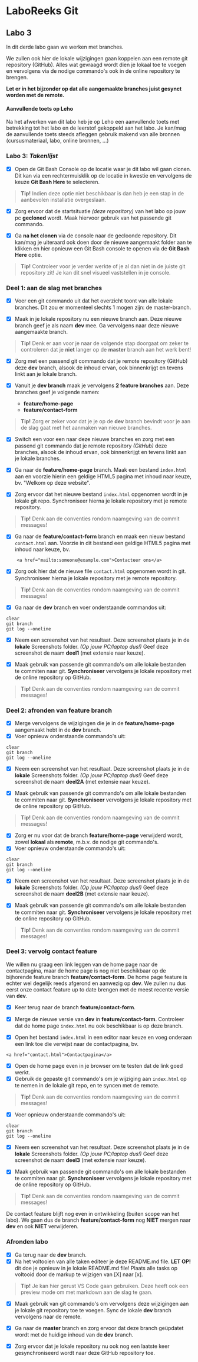 # LaboReeks Git
## **Labo 3**

In dit derde labo gaan we werken met branches.

We zullen ook hier de lokale wijzigingen gaan koppelen aan een remote git repository (GitHub). 
Alles wat gevraagd wordt dien je lokaal toe te voegen en vervolgens via de nodige commando's ook in de online repository te brengen.

**Let er in het bijzonder op dat alle aangemaakte branches juist gesynct worden met de remote.**

#### **Aanvullende toets op Leho**
Na het afwerken van dit labo heb je op Leho een aanvullende toets met betrekking tot het labo en de leerstof gekoppeld aan het labo.
Je kan/mag de aanvullende toets steeds afleggen gebruik makend van alle bronnen (cursusmateriaal, labo, online bronnen, ...)

### **Labo 3:** *Takenlijst*
- [X] Open de Git Bash Console op de locatie waar je dit labo wil gaan clonen. Dit kan via een rechtermuisklik op de locatie in kwestie en vervolgens de keuze **Git Bash Here** te selecteren.
>**Tip!** Indien deze optie niet beschikbaar is dan heb je een stap in de aanbevolen installatie overgeslaan.

- [X] Zorg ervoor dat de startsituatie *(deze repository)* van het labo op jouw pc **gecloned** wordt. Maak hiervoor gebruik van het passende git commando. 

- [X]  Ga **na het clonen** via de console naar de gecloonde repository. Dit kan/mag je uiteraard ook doen door de nieuwe aangemaakt folder aan te klikken en hier opnieuw een Git Bash console te openen via de **Git Bash Here** optie.
>**Tip!** Controleer voor je verder werkte of je al dan niet in de juiste git repository zit! Je kan dit snel visueel vaststellen in je console.

### Deel 1: aan de slag met **branches**

- [X] Voer een git commando uit dat het overzicht toont van alle lokale branches.
      Dit zou er momenteel slechts 1 mogen zijn: de master-branch.

- [X] Maak in je lokale repository nu een nieuwe branch aan.
      Deze nieuwe branch geef je als naam **dev** mee. Ga vervolgens naar deze nieuwe aangemaakte branch. 
>**Tip!** Denk er aan voor je naar de volgende stap doorgaat om zeker te controleren dat je **niet** langer op de **master** branch aan het werk bent!

- [X] Zorg met een passend git commando dat je remote repository (GitHub) deze **dev** branch, alsook de inhoud ervan, ook binnenkrijgt en tevens linkt aan je lokale branch. 

- [X] Vanuit je **dev branch** maak je vervolgens **2 feature branches** aan. Deze branches geef je volgende namen:
    -  **feature/home-page**
    -  **feature/contact-form**
>**Tip!** Zorg er zeker voor dat je je op de **dev** branch bevindt voor je aan de slag gaat met het aanmaken van nieuwe branches.

- [X] Switch een voor een naar deze nieuwe branches en zorg met een passend git commando dat je remote repository *(GitHub)* deze branches, alsook de inhoud ervan, ook binnenkrijgt en tevens linkt aan je lokale branches. 

- [X] Ga naar de **feature/home-page** branch.
      Maak een bestand `index.html` aan en voorzie hierin een geldige HTML5 pagina met inhoud naar keuze, bv. "Welkom op deze website".

- [X] Zorg ervoor dat het nieuwe bestand `index.html` opgenomen wordt in je lokale git repo.
      Synchroniseer hierna je lokale repository met je remote repository.
>**Tip!** Denk aan de conventies rondom naamgeving van de commit messages!

- [X] Ga naar de **feature/contact-form** branch en maak een nieuw bestand `contact.html` aan.
      Voorzie in dit bestand een geldige HTML5 pagina met inhoud naar keuze, bv. 

```
    <a href="mailto:someone@example.com">Contacteer ons</a>
```

- [X] Zorg ook hier dat de nieuwe file `contact.html` opgenomen wordt in git.
      Synchroniseer hierna je lokale repository met je remote repository.
>**Tip!** Denk aan de conventies rondom naamgeving van de commit messages!

- [X] Ga naar de **dev** branch en voer onderstaande commandos uit:
```
clear
git branch
git log --oneline
```

- [X] Neem een screenshot van het resultaat. Deze screenshot plaats je in de **lokale** Screenshots folder. *(Op jouw PC/laptop dus!)* Geef deze screenshot de naam **deel1** (met extensie naar keuze).

- [X] Maak gebruik van passende git commando's om alle lokale bestanden te commiten naar git. **Synchroniseer** vervolgens je lokale repository met de online repository op GitHub.
>**Tip!** Denk aan de conventies rondom naamgeving van de commit messages!

### Deel 2: afronden van feature branch

- [X] Merge vervolgens de wijzigingen die je in de **feature/home-page** aangemaakt hebt in de **dev** branch.
- [X] Voer opnieuw onderstaande commando's uit:
```
clear
git branch
git log --oneline
```

- [X] Neem een screenshot van het resultaat. Deze screenshot plaats je in de **lokale** Screenshots folder. *(Op jouw PC/laptop dus!)* Geef deze screenshot de naam **deel2A** (met extensie naar keuze).

- [X] Maak gebruik van passende git commando's om alle lokale bestanden te commiten naar git. **Synchroniseer** vervolgens je lokale repository met de online repository op GitHub.
>**Tip!** Denk aan de conventies rondom naamgeving van de commit messages!

- [X] Zorg er nu voor dat de branch **feature/home-page** verwijderd wordt, zowel **lokaal** als **remote**, m.b.v. de nodige git commando's.
- [X] Voer opnieuw onderstaande commando's uit:
```
clear
git branch
git log --oneline
```

- [X] Neem een screenshot van het resultaat. Deze screenshot plaats je in de **lokale** Screenshots folder. *(Op jouw PC/laptop dus!)* Geef deze screenshot de naam **deel2B** (met extensie naar keuze).

- [X] Maak gebruik van passende git commando's om alle lokale bestanden te commiten naar git. **Synchroniseer** vervolgens je lokale repository met de online repository op GitHub.
>**Tip!** Denk aan de conventies rondom naamgeving van de commit messages!

### Deel 3: vervolg contact feature

We willen nu graag een link leggen van de home page naar de contactpagina,
maar de home page is nog niet beschikbaar op de bijhorende feature branch **feature/contact-form**.
De home page feature is echter wel degelijk reeds afgerond en aanwezig op **dev**.
We zullen nu dus eerst onze contact feature up to date brengen met de meest recente versie van **dev**.

- [X] Keer terug naar de branch **feature/contact-form**.
- [X] Merge de nieuwe versie van **dev** in **feature/contact-form**.
      Controleer dat de home page `index.html` nu ook beschikbaar is op deze branch.

- [X] Open het bestand `index.html` in een editor naar keuze en voeg onderaan een link toe die verwijst naar de contactpagina, bv.
```
<a href="contact.html">Contactpagina</a>
```
- [X] Open de home page even in je browser om te testen dat de link goed werkt.
- [X] Gebruik de gepaste git commando's om je wijziging aan `index.html` op te nemen in de lokale git repo, en te syncen met de remote.
>**Tip!** Denk aan de conventies rondom naamgeving van de commit messages!

- [X] Voer opnieuw onderstaande commando's uit:
```
clear
git branch
git log --oneline
```

- [X] Neem een screenshot van het resultaat. Deze screenshot plaats je in de **lokale** Screenshots folder. *(Op jouw PC/laptop dus!)* Geef deze screenshot de naam **deel3** (met extensie naar keuze).

- [X] Maak gebruik van passende git commando's om alle lokale bestanden te commiten naar git. **Synchroniseer** vervolgens je lokale repository met de online repository op GitHub.
>**Tip!** Denk aan de conventies rondom naamgeving van de commit messages!

De contact feature blijft nog even in ontwikkeling (buiten scope van het labo).
We gaan dus de branch **feature/contact-form** nog **NIET** mergen naar **dev** en ook **NIET** verwijderen.

### Afronden labo

- [X] Ga terug naar de **dev** branch.
- [X] Na het voltooien van alle taken editeer je deze README.md file.
      **LET OP!** dit doe je opnieuw in je lokale README.md file!
      Plaats alle tasks op voltooid door de markup te wijzigen van [X] naar [x].
>**Tip!** Je kan hier gerust VS Code gaan gebruiken. Deze heeft ook een preview mode om met markdown aan de slag te gaan.

- [X] Maak gebruik van git commando's om vervolgens deze wijzigingen aan je lokale git repository toe te voegen.
      Sync de lokale **dev** branch vervolgens naar de remote.

- [X] Ga naar de **master** branch en zorg ervoor dat deze branch geüpdatet wordt met de huidige inhoud van de **dev** branch.

- [X] Zorg ervoor dat je lokale repository nu ook nog een laatste keer gesynchroniseerd wordt naar deze GitHub repository toe.
